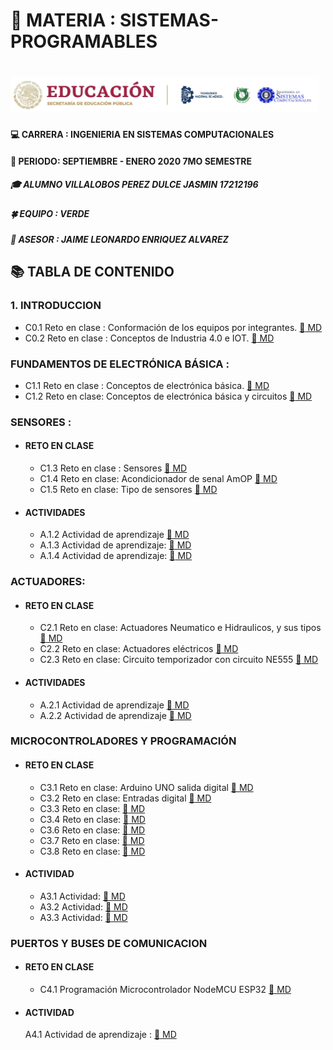# :blue_book: MATERIA : SISTEMAS-PROGRAMABLES 
#  ![LOGO](https://github.com/Villalobos39/SISTEMAS-PROGRAMABLES/blob/SISTEMAS-PROGRAMABLES/IMG/Logo.PNG)
#### :computer: CARRERA : INGENIERIA EN SISTEMAS COMPUTACIONALES 
#### :date: PERIODO: SEPTIEMBRE - ENERO 2020 7MO SEMESTRE
##### :mortar_board: ALUMNO VILLALOBOS PEREZ DULCE JASMIN 17212196 
##### :four_leaf_clover: EQUIPO : VERDE 
##### :briefcase: ASESOR : JAIME LEONARDO ENRIQUEZ ALVAREZ 
## :books: TABLA DE CONTENIDO 
### 1. INTRODUCCION 
- C0.1 Reto en clase : Conformación de los equipos por integrantes. [ :open_file_folder: MD](https://github.com/Villalobos39/SISTEMAS-PROGRAMABLES/blob/SISTEMAS-PROGRAMABLES/MD/C0.1_DulceJasminVillalobosPerez_Verde.md) 
- C0.2 Reto en clase : Conceptos de Industria 4.0 e IOT. [:open_file_folder: MD](https://github.com/Villalobos39/SISTEMAS-PROGRAMABLES/blob/SISTEMAS-PROGRAMABLES/MD/C0.2_DulceJasminVillalobosPerez_Verde.md)
### FUNDAMENTOS DE ELECTRÓNICA BÁSICA : 
- C1.1 Reto en clase : Conceptos de electrónica básica. [:open_file_folder: MD](https://github.com/Villalobos39/SISTEMAS-PROGRAMABLES/blob/SISTEMAS-PROGRAMABLES/MD/C1.1_DulceJasminVillalobosPerez_Verde.md)
- C1.2 Reto en clase: Conceptos de electrónica básica y circuitos   [:open_file_folder: MD](https://github.com/Villalobos39/SISTEMAS-PROGRAMABLES/blob/SISTEMAS-PROGRAMABLES/MD/C1.2_DulceJasminVillalobosPerez_Verde_.md)

### SENSORES : 
- #### RETO EN CLASE
  - C1.3 Reto en clase : Sensores [:open_file_folder: MD](https://github.com/Villalobos39/SISTEMAS-PROGRAMABLES/blob/SISTEMAS-PROGRAMABLES/MD/C1.3_DulceJasminVillalobosPerez_Verde.md)
  - C1.4 Reto en clase: Acondicionador de senal AmOP [:open_file_folder: MD](https://github.com/Villalobos39/SISTEMAS-PROGRAMABLES/blob/SISTEMAS-PROGRAMABLES/MD/C1.4_DulceJasminVillalobosPerez_Verde.md)
  - C1.5 Reto en clase: Tipo de sensores [:open_file_folder: MD](https://github.com/Villalobos39/SISTEMAS-PROGRAMABLES/blob/SISTEMAS-PROGRAMABLES/MD/C1.5_DulceJasminVillalobosPerez_Verde.md)
  
- #### ACTIVIDADES
  - A.1.2 Actividad de aprendizaje [:open_file_folder: MD](https://github.com/Villalobos39/SISTEMAS-PROGRAMABLES/blob/SISTEMAS-PROGRAMABLES/MD/A1.2_Dulce_Jasmin_Villalobos_Perez_Verde.md)
  - A.1.3 Actividad de aprendizaje: [:open_file_folder: MD](https://github.com/Villalobos39/SISTEMAS-PROGRAMABLES/blob/SISTEMAS-PROGRAMABLES/MD/A1.3_DulceJasminVillalobosPerez_Verde.md)
  - A.1.4 Actividad de aprendizaje: [:open_file_folder: MD](https://github.com/Villalobos39/SISTEMAS-PROGRAMABLES/blob/SISTEMAS-PROGRAMABLES/MD/A1.4_DulceJasminVillalobosPerez_Verde.md)
  
 ### ACTUADORES:
  - #### RETO EN CLASE
     - C2.1 Reto en clase: Actuadores Neumatico e Hidraulicos, y sus tipos [:open_file_folder: MD](https://github.com/Villalobos39/SISTEMAS-PROGRAMABLES/blob/SISTEMAS-PROGRAMABLES/MD/C2.1_DulceJasminVillalobosPerez_Verde.md)
     - C2.2 Reto en clase: Actuadores eléctricos [:open_file_folder: MD](https://github.com/Villalobos39/SISTEMAS-PROGRAMABLES/blob/SISTEMAS-PROGRAMABLES/MD/C2.2_DulceJasminVillalobosPerez_Verde.md)
     - C2.3 Reto en clase: Circuito temporizador con circuito NE555 [:open_file_folder: MD](https://github.com/Villalobos39/SISTEMAS-PROGRAMABLES/blob/SISTEMAS-PROGRAMABLES/MD/C2.3_DulceJasminVillalobosPerez_Verde.md)

  - #### ACTIVIDADES
      - A.2.1 Actividad de aprendizaje [:open_file_folder: MD](https://github.com/Villalobos39/SISTEMAS-PROGRAMABLES/blob/SISTEMAS-PROGRAMABLES/MD/A2.1_DulceJasminVillalobosPerez_Verde.md)
       - A.2.2 Actividad de aprendizaje [:open_file_folder: MD](https://github.com/Villalobos39/SISTEMAS-PROGRAMABLES/blob/SISTEMAS-PROGRAMABLES/MD/A2.2_DulceJasminVillalobosPerez_Verde.md)

### MICROCONTROLADORES Y PROGRAMACIÓN 
 - #### RETO EN CLASE
     - C3.1 Reto en clase: Arduino UNO salida digital [:open_file_folder: MD](https://github.com/Villalobos39/SISTEMAS-PROGRAMABLES/blob/SISTEMAS-PROGRAMABLES/MD/C3.1_DulceJasminVillalobosPerez_Verde.md)
     - C3.2 Reto en clase: Entradas digital [:open_file_folder: MD](https://github.com/Villalobos39/SISTEMAS-PROGRAMABLES/blob/SISTEMAS-PROGRAMABLES/MD/C3.2_DulceJasminVillalobosPerez_Verde.md)
     - C3.3 Reto en clase:  [:open_file_folder: MD](https://github.com/Villalobos39/SISTEMAS-PROGRAMABLES/blob/SISTEMAS-PROGRAMABLES/MD/C3.3_DulceJasminVillalobosPerez_Verde.md)
     - C3.4 Reto en clase:  [:open_file_folder: MD](https://github.com/Villalobos39/SISTEMAS-PROGRAMABLES/blob/SISTEMAS-PROGRAMABLES/MD/C3.4_DulceJasminVillalobosPerez_Verde.md)
     - C3.6 Reto en clase:  [:open_file_folder: MD](https://github.com/Villalobos39/SISTEMAS-PROGRAMABLES/blob/SISTEMAS-PROGRAMABLES/MD/C3.6_DulceJasminVillalobosPerez_Verde.md)
     - C3.7 Reto en clase:  [:open_file_folder: MD](https://github.com/Villalobos39/SISTEMAS-PROGRAMABLES/blob/SISTEMAS-PROGRAMABLES/MD/C3.7_DulceJasminVillalobosPerez_Verde.md)
     - C3.8 Reto en clase:  [:open_file_folder: MD](https://github.com/Villalobos39/SISTEMAS-PROGRAMABLES/blob/SISTEMAS-PROGRAMABLES/MD/C3.8_DulceJasminVillalobosPerez_Verde.md)
  
  
  - #### ACTIVIDAD  
      - A3.1 Actividad:  [:open_file_folder: MD](https://github.com/Villalobos39/SISTEMAS-PROGRAMABLES/blob/SISTEMAS-PROGRAMABLES/MD/A3.1_DulceJasminVillalobosPerez_Verde.md)
      - A3.2 Actividad:  [:open_file_folder: MD](https://github.com/Villalobos39/SISTEMAS-PROGRAMABLES/blob/SISTEMAS-PROGRAMABLES/MD/A3.2_DulceJasminVillalobosPerez_Verde.md)
      - A3.3 Actividad:  [:open_file_folder: MD](https://github.com/Villalobos39/SISTEMAS-PROGRAMABLES/blob/SISTEMAS-PROGRAMABLES/MD/A3.3_DulceJasminVillalobosPerez_Verde.md)

###  PUERTOS Y BUSES DE COMUNICACION
 - #### RETO EN CLASE
     - C4.1 Programación Microcontrolador NodeMCU ESP32 [:open_file_folder: MD](https://github.com/Villalobos39/SISTEMAS-PROGRAMABLES/blob/SISTEMAS-PROGRAMABLES/MD/C4.1_DulceJasminVillalobosPerez_Verde.md)   
  
  - #### ACTIVIDAD       
     A4.1 Actividad de aprendizaje :  [:open_file_folder: MD](https://github.com/Villalobos39/SISTEMAS-PROGRAMABLES/blob/SISTEMAS-PROGRAMABLES/MD/A4.1_DulceJasminVillalobosPerez_Verde.md)












